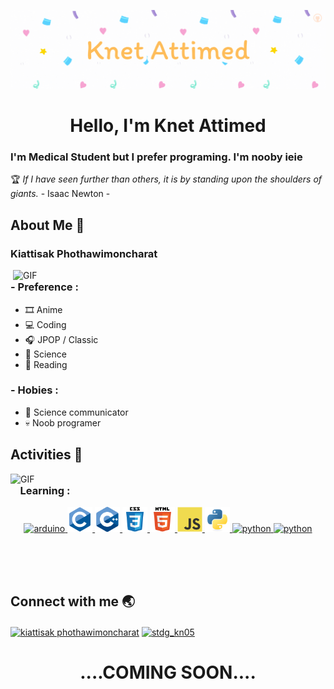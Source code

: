 ![Knet Attimed](Knet%20Attimed.gif)
<h1 align="center" > Hello, I'm Knet Attimed </h1>
<h3 align="left">I'm Medical Student but I prefer programing. I'm nooby ieie</h3>

🏆 *If I have seen further than others, it is by standing upon the shoulders of giants.*
                                  - Isaac Newton -

## About Me 🚀
<h3 align="left">Kiattisak Phothawimoncharat</h3>
<img hight="400" width="500" alt="GIF" align="right" src="https://media.giphy.com/media/l41JU9pUyosHzWyuQ/giphy.gif">

### - Preference : 
- 🎞️ Anime
- 💻 Coding
- 🎧 JPOP / Classic
- 🧬 Science
- 📖 Reading

### - Hobies : 
- 🌌 Science communicator
- 💀 Noob programer

## Activities 🧠

<img hight="400" width="500" alt="GIF" align="left" src="https://media.giphy.com/media/v1.Y2lkPTc5MGI3NjExOHVsNGFpMXY4czd4c3lmOTRyb2sxeWxkMXZhMzQ1djZiNTBuZ2hraSZlcD12MV9naWZzX3NlYXJjaCZjdD1n/26zyYdiV4pdZZUWEU/giphy.gif" style="padding-right: 40px;" >
<h3 align="left">&nbsp;&nbsp;&nbsp;&nbsp;Learning :</h3>

<p align="center"> <a href="https://www.arduino.cc/" target="_blank" rel="noreferrer"> <img src="https://cdn.worldvectorlogo.com/logos/arduino-1.svg" alt="arduino" width="40" height="40"/> </a> <a href="https://www.cprogramming.com/" target="_blank" rel="noreferrer"> <img src="https://raw.githubusercontent.com/devicons/devicon/master/icons/c/c-original.svg" alt="c" width="40" height="40"/> </a> <a href="https://www.w3schools.com/cpp/" target="_blank" rel="noreferrer"> <img src="https://raw.githubusercontent.com/devicons/devicon/master/icons/cplusplus/cplusplus-original.svg" alt="cplusplus" width="40" height="40"/> </a> <a href="https://www.w3schools.com/css/" target="_blank" rel="noreferrer"> <img src="https://raw.githubusercontent.com/devicons/devicon/master/icons/css3/css3-original-wordmark.svg" alt="css3" width="40" height="40"/> </a> <a href="https://www.w3.org/html/" target="_blank" rel="noreferrer"> <img src="https://raw.githubusercontent.com/devicons/devicon/master/icons/html5/html5-original-wordmark.svg" alt="html5" width="40" height="40"/> </a> <a href="https://developer.mozilla.org/en-US/docs/Web/JavaScript" target="_blank" rel="noreferrer"> <img src="https://raw.githubusercontent.com/devicons/devicon/master/icons/javascript/javascript-original.svg" alt="javascript" width="40" height="40"/> </a> <a href="https://www.python.org" target="_blank" rel="noreferrer"> <img src="https://raw.githubusercontent.com/devicons/devicon/master/icons/python/python-original.svg" alt="python" width="40" height="40"/> </a> <a href="https://www.python.org" target="_blank" rel="noreferrer"> <img src="https://img.utdstc.com/icon/2c4/bc7/2c4bc789c373c767282e817aac8f5a134e256288e89f417303b1640ad31f563f:200" alt="python" width="40" height="40"/> </a> <a href="https://www.python.org" target="_blank" rel="noreferrer"> <img src="https://upload.wikimedia.org/wikipedia/commons/thumb/e/e9/Notion-logo.svg/1024px-Notion-logo.svg.png" alt="python" width="40" height="40"/> </a> </p>

</br>
</br>
</br>

## Connect with me 🌏
<p align="left">
<a href="https://fb.com/kiattisak phothawimoncharat" target="blank"><img align="center" src="https://raw.githubusercontent.com/rahuldkjain/github-profile-readme-generator/master/src/images/icons/Social/facebook.svg" alt="kiattisak phothawimoncharat" height="30" width="40" /></a>
<a href="https://instagram.com/stdg_kn05" target="blank"><img align="center" src="https://raw.githubusercontent.com/rahuldkjain/github-profile-readme-generator/master/src/images/icons/Social/instagram.svg" alt="stdg_kn05" height="30" width="40" /></a>
</p>



<h1 align="left"></h1>
<h1 align="center">....COMING SOON....</h1>
